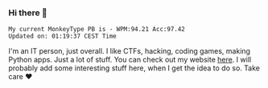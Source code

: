 ### Hi there 👋
<!-- PB START -->
```
My current MonkeyType PB is - WPM:94.21 Acc:97.42
Updated on: 01:19:37 CEST Time
```
<!-- PB END -->
I'm an IT person, just overall. I like CTFs, hacking, coding games, making Python apps. Just a lot of stuff.
You can check out my website [here](https://skill3472.github.io/).
I will probably add some interesting stuff here, when I get the idea to do so. Take care ❤️
